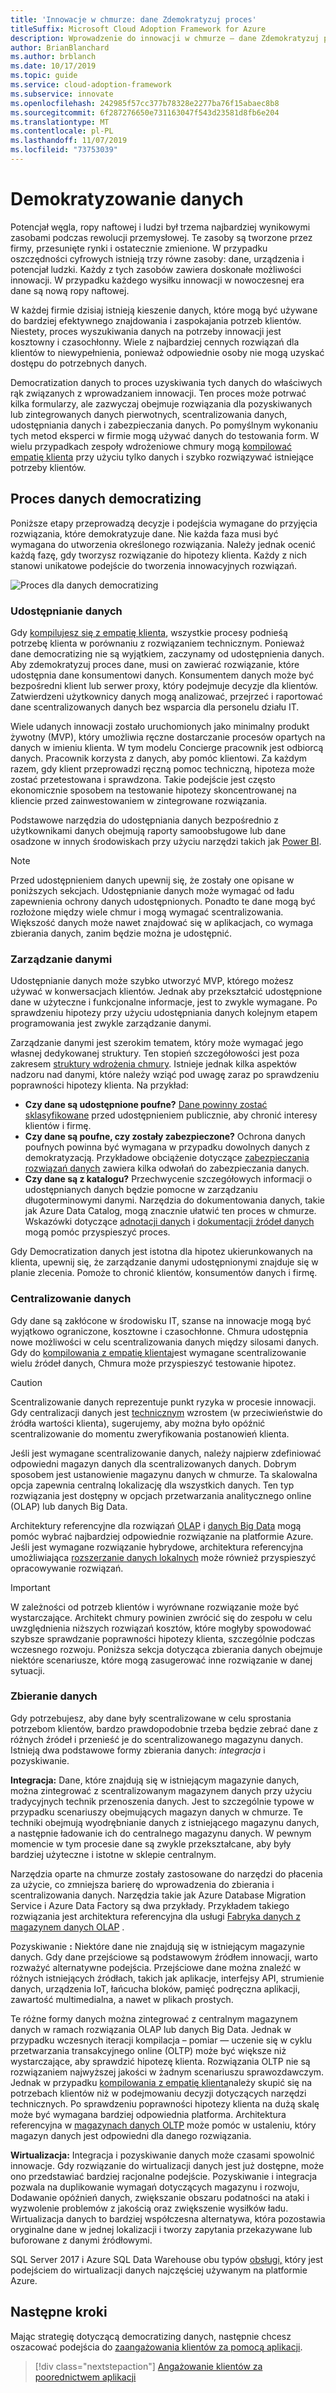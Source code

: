 ```yaml
---
title: 'Innowacje w chmurze: dane Zdemokratyzuj proces'
titleSuffix: Microsoft Cloud Adoption Framework for Azure
description: Wprowadzenie do innowacji w chmurze — dane Zdemokratyzuj proces
author: BrianBlanchard
ms.author: brblanch
ms.date: 10/17/2019
ms.topic: guide
ms.service: cloud-adoption-framework
ms.subservice: innovate
ms.openlocfilehash: 242985f57cc377b78328e2277ba76f15abaec8b8
ms.sourcegitcommit: 6f287276650e731163047f543d23581d8fb6e204
ms.translationtype: MT
ms.contentlocale: pl-PL
ms.lasthandoff: 11/07/2019
ms.locfileid: "73753039"
---
```

# <a name="democratize-data"></a>Demokratyzowanie danych

Potencjał węgla, ropy naftowej i ludzi był trzema najbardziej wynikowymi zasobami podczas rewolucji przemysłowej. Te zasoby są tworzone przez firmy, przesunięte rynki i ostatecznie zmienione. W przypadku oszczędności cyfrowych istnieją trzy równe zasoby: dane, urządzenia i potencjał ludzki. Każdy z tych zasobów zawiera doskonałe możliwości innowacji. W przypadku każdego wysiłku innowacji w nowoczesnej era dane są nową ropy naftowej.

W każdej firmie dzisiaj istnieją kieszenie danych, które mogą być używane do bardziej efektywnego znajdowania i zaspokajania potrzeb klientów. Niestety, proces wyszukiwania danych na potrzeby innowacji jest kosztowny i czasochłonny. Wiele z najbardziej cennych rozwiązań dla klientów to niewypełnienia, ponieważ odpowiednie osoby nie mogą uzyskać dostępu do potrzebnych danych.

Democratization danych to proces uzyskiwania tych danych do właściwych rąk związanych z wprowadzaniem innowacji. Ten proces może potrwać kilka formularzy, ale zazwyczaj obejmuje rozwiązania dla pozyskiwanych lub zintegrowanych danych pierwotnych, scentralizowania danych, udostępniania danych i zabezpieczania danych. Po pomyślnym wykonaniu tych metod eksperci w firmie mogą używać danych do testowania form. W wielu przypadkach zespoły wdrożeniowe chmury mogą [kompilować empatię klienta](./build.md) przy użyciu tylko danych i szybko rozwiązywać istniejące potrzeby klientów.

## <a name="process-of-democratizing-data"></a>Proces danych democratizing

Poniższe etapy przeprowadzą decyzje i podejścia wymagane do przyjęcia rozwiązania, które demokratyzuje dane. Nie każda faza musi być wymagana do utworzenia określonego rozwiązania. Należy jednak ocenić każdą fazę, gdy tworzysz rozwiązanie do hipotezy klienta. Każdy z nich stanowi unikatowe podejście do tworzenia innowacyjnych rozwiązań.

![Proces dla danych democratizing](../../_images/innovate/democratize-data.png)

### <a name="share-data"></a>Udostępnianie danych

Gdy [kompilujesz się z empatię klienta](./build.md), wszystkie procesy podnieśą potrzebę klienta w porównaniu z rozwiązaniem technicznym. Ponieważ dane democratizing nie są wyjątkiem, zaczynamy od udostępnienia danych. Aby zdemokratyzuj proces dane, musi on zawierać rozwiązanie, które udostępnia dane konsumentowi danych. Konsumentem danych może być bezpośredni klient lub serwer proxy, który podejmuje decyzje dla klientów. Zatwierdzeni użytkownicy danych mogą analizować, przejrzeć i raportować dane scentralizowanych danych bez wsparcia dla personelu działu IT.

Wiele udanych innowacji zostało uruchomionych jako minimalny produkt żywotny (MVP), który umożliwia ręczne dostarczanie procesów opartych na danych w imieniu klienta. W tym modelu Concierge pracownik jest odbiorcą danych. Pracownik korzysta z danych, aby pomóc klientowi. Za każdym razem, gdy klient przeprowadzi ręczną pomoc techniczną, hipoteza może zostać przetestowana i sprawdzona. Takie podejście jest często ekonomicznie sposobem na testowanie hipotezy skoncentrowanej na kliencie przed zainwestowaniem w zintegrowane rozwiązania.

Podstawowe narzędzia do udostępniania danych bezpośrednio z użytkownikami danych obejmują raporty samoobsługowe lub dane osadzone w innych środowiskach przy użyciu narzędzi takich jak [Power BI](https://docs.microsoft.com/power-bi).

> [!NOTE]
> Przed udostępnieniem danych upewnij się, że zostały one opisane w poniższych sekcjach. Udostępnianie danych może wymagać od ładu zapewnienia ochrony danych udostępnionych. Ponadto te dane mogą być rozłożone między wiele chmur i mogą wymagać scentralizowania. Większość danych może nawet znajdować się w aplikacjach, co wymaga zbierania danych, zanim będzie można je udostępnić.

### <a name="govern-data"></a>Zarządzanie danymi

Udostępnianie danych może szybko utworzyć MVP, którego możesz używać w konwersacjach klientów. Jednak aby przekształcić udostępnione dane w użyteczne i funkcjonalne informacje, jest to zwykle wymagane. Po sprawdzeniu hipotezy przy użyciu udostępniania danych kolejnym etapem programowania jest zwykle zarządzanie danymi.

Zarządzanie danymi jest szerokim tematem, który może wymagać jego własnej dedykowanej struktury. Ten stopień szczegółowości jest poza zakresem [struktury wdrożenia chmury](../../index.md). Istnieje jednak kilka aspektów nadzoru nad danymi, które należy wziąć pod uwagę zaraz po sprawdzeniu poprawności hipotezy klienta. Na przykład:

- **Czy dane są udostępnione poufne?** [Dane powinny zostać sklasyfikowane](../../govern/policy-compliance/data-classification.md) przed udostępnieniem publicznie, aby chronić interesy klientów i firmę.
- **Czy dane są poufne, czy zostały zabezpieczone?** Ochrona danych poufnych powinna być wymagana w przypadku dowolnych danych z demokratyzacją. Przykładowe obciążenie dotyczące [zabezpieczania rozwiązań danych](https://docs.microsoft.com/azure/architecture/data-guide/scenarios/securing-data-solutions) zawiera kilka odwołań do zabezpieczania danych.
- **Czy dane są z katalogu?** Przechwycenie szczegółowych informacji o udostępnianych danych będzie pomocne w zarządzaniu długoterminowymi danymi. Narzędzia do dokumentowania danych, takie jak Azure Data Catalog, mogą znacznie ułatwić ten proces w chmurze. Wskazówki dotyczące [adnotacji danych](https://docs.microsoft.com/azure/data-catalog/data-catalog-how-to-annotate) i [dokumentacji źródeł danych](https://docs.microsoft.com/azure/data-catalog/data-catalog-how-to-documentation) mogą pomóc przyspieszyć proces.

Gdy Democratization danych jest istotna dla hipotez ukierunkowanych na klienta, upewnij się, że zarządzanie danymi udostępnionymi znajduje się w planie zlecenia. Pomoże to chronić klientów, konsumentów danych i firmę.

### <a name="centralize-data"></a>Centralizowanie danych

Gdy dane są zakłócone w środowisku IT, szanse na innowacje mogą być wyjątkowo ograniczone, kosztowne i czasochłonne. Chmura udostępnia nowe możliwości w celu scentralizowania danych między silosami danych. Gdy do [kompilowania z empatię klienta](./build.md)jest wymagane scentralizowanie wielu źródeł danych, Chmura może przyspieszyć testowanie hipotez.

> [!CAUTION]
> Scentralizowanie danych reprezentuje punkt ryzyka w procesie innowacji. Gdy centralizacji danych jest [technicznym](./build.md#reduce-complexity-and-delay-technical-spikes) wzrostem (w przeciwieństwie do źródła wartości klienta), sugerujemy, aby można było opóźnić scentralizowanie do momentu zweryfikowania postanowień klienta.

Jeśli jest wymagane scentralizowanie danych, należy najpierw zdefiniować odpowiedni magazyn danych dla scentralizowanych danych. Dobrym sposobem jest ustanowienie magazynu danych w chmurze. Ta skalowalna opcja zapewnia centralną lokalizację dla wszystkich danych. Ten typ rozwiązania jest dostępny w opcjach przetwarzania analitycznego online (OLAP) lub danych Big Data.

Architektury referencyjne dla rozwiązań [OLAP](https://docs.microsoft.com/azure/architecture/data-guide/relational-data/online-analytical-processing) i [danych Big Data](https://docs.microsoft.com/azure/architecture/data-guide/big-data) mogą pomóc wybrać najbardziej odpowiednie rozwiązanie na platformie Azure. Jeśli jest wymagane rozwiązanie hybrydowe, architektura referencyjna umożliwiająca [rozszerzanie danych lokalnych](https://docs.microsoft.com/azure/architecture/data-guide/scenarios/hybrid-on-premises-and-cloud) może również przyspieszyć opracowywanie rozwiązań.

> [!IMPORTANT]
> W zależności od potrzeb klientów i wyrównane rozwiązanie może być wystarczające. Architekt chmury powinien zwrócić się do zespołu w celu uwzględnienia niższych rozwiązań kosztów, które mogłyby spowodować szybsze sprawdzanie poprawności hipotezy klienta, szczególnie podczas wczesnego rozwoju. Poniższa sekcja dotycząca zbierania danych obejmuje niektóre scenariusze, które mogą zasugerować inne rozwiązanie w danej sytuacji.

### <a name="collect-data"></a>Zbieranie danych

Gdy potrzebujesz, aby dane były scentralizowane w celu sprostania potrzebom klientów, bardzo prawdopodobnie trzeba będzie zebrać dane z różnych źródeł i przenieść je do scentralizowanego magazynu danych. Istnieją dwa podstawowe formy zbierania danych: *integracja* i pozyskiwanie.

**Integracja:** Dane, które znajdują się w istniejącym magazynie danych, można zintegrować z scentralizowanym magazynem danych przy użyciu tradycyjnych technik przenoszenia danych. Jest to szczególnie typowe w przypadku scenariuszy obejmujących magazyn danych w chmurze. Te techniki obejmują wyodrębnianie danych z istniejącego magazynu danych, a następnie ładowanie ich do centralnego magazynu danych. W pewnym momencie w tym procesie dane są zwykle przekształcane, aby były bardziej użyteczne i istotne w sklepie centralnym.

Narzędzia oparte na chmurze zostały zastosowane do narzędzi do płacenia za użycie, co zmniejsza barierę do wprowadzenia do zbierania i scentralizowania danych. Narzędzia takie jak Azure Database Migration Service i Azure Data Factory są dwa przykłady. Przykładem takiego rozwiązania jest architektura referencyjna dla usługi [Fabryka danych z magazynem danych OLAP](https://docs.microsoft.com/azure/architecture/data-guide/relational-data/etl) .

Pozyskiwanie **:** Niektóre dane nie znajdują się w istniejącym magazynie danych. Gdy dane przejściowe są podstawowym źródłem innowacji, warto rozważyć alternatywne podejścia. Przejściowe dane można znaleźć w różnych istniejących źródłach, takich jak aplikacje, interfejsy API, strumienie danych, urządzenia IoT, łańcucha bloków, pamięć podręczna aplikacji, zawartość multimedialna, a nawet w plikach prostych.

Te różne formy danych można zintegrować z centralnym magazynem danych w ramach rozwiązania OLAP lub danych Big Data. Jednak w przypadku wczesnych iteracji kompilacja – pomiar — uczenie się w cyklu przetwarzania transakcyjnego online (OLTP) może być większe niż wystarczające, aby sprawdzić hipotezę klienta. Rozwiązania OLTP nie są rozwiązaniem najwyższej jakości w żadnym scenariuszu sprawozdawczym. Jednak w przypadku [kompilowania z empatię klienta](./build.md)należy skupić się na potrzebach klientów niż w podejmowaniu decyzji dotyczących narzędzi technicznych. Po sprawdzeniu poprawności hipotezy klienta na dużą skalę może być wymagana bardziej odpowiednia platforma. Architektura referencyjna w [magazynach danych OLTP](https://docs.microsoft.com/azure/architecture/data-guide/relational-data/online-transaction-processing) może pomóc w ustaleniu, który magazyn danych jest odpowiedni dla danego rozwiązania.

**Wirtualizacja:** Integracja i pozyskiwanie danych może czasami spowolnić innowacje. Gdy rozwiązanie do wirtualizacji danych jest już dostępne, może ono przedstawiać bardziej racjonalne podejście. Pozyskiwanie i integracja pozwala na duplikowanie wymagań dotyczących magazynu i rozwoju, Dodawanie opóźnień danych, zwiększanie obszaru podatności na ataki i wyzwolenie problemów z jakością oraz zwiększenie wysiłków ładu. Wirtualizacja danych to bardziej współczesna alternatywa, która pozostawia oryginalne dane w jednej lokalizacji i tworzy zapytania przekazywane lub buforowane z danymi źródłowymi.

SQL Server 2017 i Azure SQL Data Warehouse obu typów [obsługi,](https://docs.microsoft.com/sql/relational-databases/polybase/polybase-guide) który jest podejściem do wirtualizacji danych najczęściej używanym na platformie Azure.

## <a name="next-steps"></a>Następne kroki

Mając strategię dotyczącą democratizing danych, następnie chcesz oszacować podejścia do [zaangażowania klientów za pomocą aplikacji](./apps.md).

> [!div class="nextstepaction"]
> [Angażowanie klientów za poorednictwem aplikacji](./apps.md)
